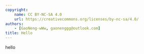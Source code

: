 ```yaml
---
copyright:
    name: CC BY-NC-SA 4.0
    url: https://creativecommons.org/licenses/by-nc-sa/4.0/
authors:
    - [GaoNeng-wWw, gaonenggg@outlook.com]
title: Hello
---
```


hello